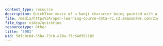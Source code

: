 ```yaml
---
content_type: resource
description: QuickTime movie of a kanji character being painted with a brush.
file: /media/https%3A/open-learning-course-data-rc.s3.amazonaws.com/21g-504-japanese-iv-spring-2009/5dfc0c0435ba73cba78af3c64d352182_3981.mov
file_type: video/quicktime
resourcetype: Other
title: '3981'
uid: 5dfc0c04-35ba-73cb-a78a-f3c64d352182
---
```

